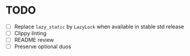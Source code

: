 # TODO

- [ ] Replace `lazy_static` by `LazyLock` when available in stable std release
- [ ] Clippy linting
- [ ] README review
- [ ] Preserve optional duos
